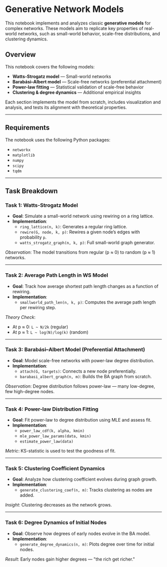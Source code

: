 # Generative Network Models

This notebook implements and analyzes classic **generative models** for complex networks. These models aim to replicate key properties of real-world networks, such as small-world behavior, scale-free distributions, and clustering dynamics.

##  Overview

This notebook covers the following models:

- **Watts-Strogatz model** — Small-world networks
- **Barabási–Albert model** — Scale-free networks (preferential attachment)
- **Power-law fitting** — Statistical validation of scale-free behavior
- **Clustering & degree dynamics** — Additional empirical insights

Each section implements the model from scratch, includes visualization and analysis, and tests its alignment with theoretical properties.

---

##  Requirements

The notebook uses the following Python packages:

- `networkx`
- `matplotlib`
- `numpy`
- `scipy`
- `tqdm`

---

##  Task Breakdown

###  Task 1: Watts-Strogatz Model

- **Goal**: Simulate a small-world network using rewiring on a ring lattice.
- **Implementation**:
  - `ring_lattice(n, k)`: Generates a regular ring lattice.
  - `rewire(G, node, k, p)`: Rewires a given node’s edges with probability `p`.
  - `watts_strogatz_graph(n, k, p)`: Full small-world graph generator.

 *Observation*: The model transitions from regular (p ≈ 0) to random (p ≈ 1) networks.

---

###  Task 2: Average Path Length in WS Model

- **Goal**: Track how average shortest path length changes as a function of rewiring.
- **Implementation**:
  - `smallworld_path_len(n, k, p)`: Computes the average path length per rewiring step.

 *Theory Check*:
- At p ≈ 0: `L ~ N/2k` (regular)
- At p ≈ 1: `L ~ log(N)/log(k)` (random)

---

###  Task 3: Barabási–Albert Model (Preferential Attachment)

- **Goal**: Model scale-free networks with power-law degree distribution.
- **Implementation**:
  - `attach(G, targets)`: Connects a new node preferentially.
  - `barabasi_albert_graph(n, m)`: Builds the BA graph from scratch.

 *Observation*: Degree distribution follows power-law — many low-degree, few high-degree nodes.

---

###  Task 4: Power-law Distribution Fitting

- **Goal**: Fit power-law to degree distribution using MLE and assess fit.
- **Implementation**:
  - `power_law_cdf(k, alpha, kmin)`
  - `mle_power_law_params(data, kmin)`
  - `estimate_power_law(data)`

 *Metric*: KS-statistic is used to test the goodness of fit.

---

###  Task 5: Clustering Coefficient Dynamics

- **Goal**: Analyze how clustering coefficient evolves during graph growth.
- **Implementation**:
  - `generate_clustering_coef(n, m)`: Tracks clustering as nodes are added.

 *Insight*: Clustering decreases as the network grows.

---

###  Task 6: Degree Dynamics of Initial Nodes

- **Goal**: Observe how degrees of early nodes evolve in the BA model.
- **Implementation**:
  - `generate_degree_dynamics(n, m)`: Plots degree over time for initial nodes.

 *Result*: Early nodes gain higher degrees — "the rich get richer."
